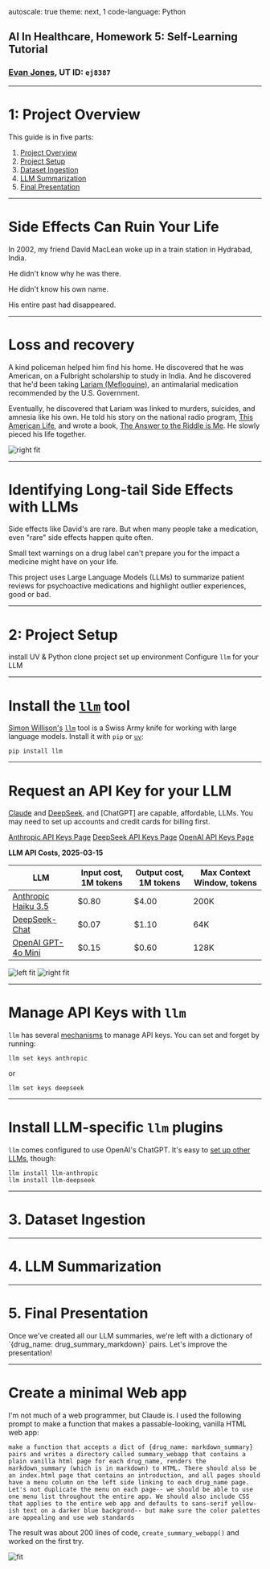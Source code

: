 autoscale: true
theme: next, 1
code-language: Python

## AI In Healthcare, Homework 5: Self-Learning Tutorial
### [Evan Jones](mailto:evan_jones@utexas.edu), UT ID:  `ej8387`

---

# 1: Project Overview
<a name="project_overview"/>

This guide is in five parts:
1. [Project Overview](#project_overview)
2. [Project Setup](#project_setup)
3. [Dataset Ingestion](#dataset_ingestion)
4. [LLM Summarization](#llm_summarization)
5. [Final Presentation](#final_presentation)

---

# Side Effects Can Ruin Your Life
In 2002, my friend David MacLean woke up in a train station in Hydrabad, India.

He didn't know why he was there.

He didn't know his own name.

His entire past had disappeared.

---

# Loss and recovery

A kind policeman helped him find his home. 
He discovered that he was American,  on a Fulbright scholarship to study in India. 
And he discovered that he'd been taking [Lariam (Mefloquine)](https://en.wikipedia.org/wiki/Mefloquine), 
an antimalarial medication recommended by the  U.S. Government. 

Eventually, he discovered that Lariam was linked to murders, suicides, and amnesia
like his own. He told his story on the national radio program, [This American Life](https://www.thisamericanlife.org/399/contents-unknown/act-three), and wrote a book, [The Answer to the Riddle is Me](https://en.wikipedia.org/wiki/The_Answer_to_the_Riddle_Is_Me). He slowly pieced his life together.

![right fit](assets/the_answer_to_the_riddle_is_me_cover.jpg)

---

# Identifying Long-tail Side Effects with LLMs

Side effects like David's are rare. 
But when many people take a medication, even "rare" side effects happen quite often. 

Small text warnings on a drug label can't prepare you for the impact a medicine might have on your life.

This project uses Large Language Models (LLMs) to summarize patient reviews for psychoactive medications and highlight outlier experiences, good or bad.


--- 

# 2: Project Setup
<a name="project_setup"/>

install UV & Python
clone project
set up environment
Configure `llm` for your LLM

--- 

# Install the [`llm`](https://llm.datasette.io/en/stable/) tool

[Simon Willison's](https://simonwillison.net/) [`llm`](https://llm.datasette.io/en/stable/) tool is a Swiss Army knife for working with large language models. Install it with `pip` or [`uv`](https://docs.astral.sh/uv/):

``` shell
pip install llm
```

--- 

# Request an API Key for your LLM 

[Claude](https://claude.ai/new) and [DeepSeek](https://chat.deepseek.com/), and [ChatGPT] are capable, affordable, LLMs. You may need to set up accounts and credit cards for billing first.

[Anthropic API Keys Page](https://console.anthropic.com/settings/keys)
[DeepSeek API Keys Page](https://platform.deepseek.com/api_keys)
[OpenAI API Keys Page](https://platform.openai.com/settings/organization/api-keys)

**LLM API Costs, 2025-03-15**

| LLM | Input cost, 1M tokens | Output cost, 1M tokens | Max Context Window, tokens
| -------- | -------- | -------- | -------- |
| [Anthropic Haiku 3.5](https://www.anthropic.com/pricing#anthropic-api)   | $0.80    | $4.00    | 200K
| [DeepSeek-Chat](https://api-docs.deepseek.com/quick_start/pricing/)   | $0.07   | $1.10   | 64K
| [OpenAI GPT-4o Mini](https://openai.com/api/pricing/) | $0.15 | $0.60 | 128K

![left fit](assets/anthropic_api_key_page.png)
![right fit](assets/deepseek_api_key_page.png)


--- 

# Manage API Keys with `llm`

`llm` has several [mechanisms](https://llm.datasette.io/en/stable/setup.html#api-key-management) to manage API keys. You can set and forget by running:

```shell
llm set keys anthropic
```
 or

 ```shell
llm set keys deepseek
```


---

# Install LLM-specific `llm` plugins
`llm` comes configured to use OpenAI's ChatGPT. It's easy to [set up other LLMs](https://llm.datasette.io/en/stable/plugins/installing-plugins.html#installing-plugins), though:

```shell
llm install llm-anthropic
llm install llm-deepseek
```

--- 

# 3. Dataset Ingestion
<a name="dataset_ingestion"/>

--- 

# 4. LLM Summarization
<a name="llm_summarization"/>

---

# 5. Final Presentation
<a name="final_presentation"/>
Once we've created all our LLM summaries, we're left with a dictionary of 
`{drug_name: drug_summary_markdown}` pairs. Let's improve the presentation!

--- 

# Create a minimal Web app
I'm not much of a web programmer, but Claude is. I used the following prompt
to make a function that makes a passable-looking, vanilla HTML web app:

```
make a function that accepts a dict of {drug_name: markdown_summary} pairs and writes a directory called summary_webapp that contains a plain vanilla html page for each drug_name, renders the markdown_summary (which is in markdown) to HTML. There should also be an index.html page that contains an introduction, and all pages should have a menu column on the left side linking to each drug_name page. Let's not duplicate the menu on each page-- we should be able to use one menu list throughout the entire app. We should also include CSS that applies to the entire web app and defaults to sans-serif yellow-ish text on a darker blue backgrond-- but make sure the color palettes are appealing and use web standards
```

The result was about 200 lines of code, `create_summary_webapp()` and worked
on the first try.

![fit](assets/web_app_intro_page.png)